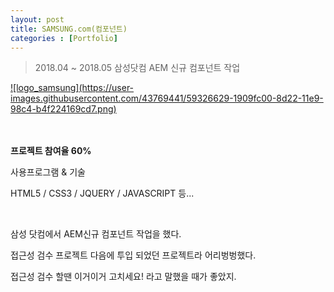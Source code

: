 ```yaml
---
layout: post
title: SAMSUNG.com(컴포넌트)
categories : [Portfolio]
---
```

> 2018.04 ~ 2018.05 삼성닷컴 AEM 신규 컴포넌트 작업

<a class="img_company" href="https://www.samsung.com/us/" title="삼성닷컴 바로가기">
![logo_samsung](https://user-images.githubusercontent.com/43769441/59326629-1909fc00-8d22-11e9-98c4-b4f224169cd7.png)
</a>
<br>
<br>
<br>
<p><strong>프로젝트 참여율 60%</strong></p>
<p><span>사용프로그램 & 기술</span></p>
<p>HTML5 / CSS3 / JQUERY / JAVASCRIPT 등...</p>
<br>
<p>삼성 닷컴에서 AEM신규 컴포넌트 작업을 했다.</p>
<p>접근성 검수 프로젝트 다음에 투입 되었던 프로젝트라 어리벙벙했다.</p>
<p>접근성 검수 할땐 이거이거 고치세요! 라고 말했을 때가 좋았지.</p>





